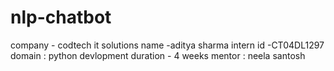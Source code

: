 
# nlp-chatbot

company - codtech it solutions
name -aditya sharma 
intern id -CT04DL1297
domain : python devlopment 
duration - 4 weeks 
mentor : neela santosh
